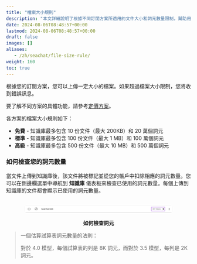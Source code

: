 ```yaml
---
title: "檔案大小規則"
description: "本文詳細說明了根據不同訂閱方案所適用的文件大小和詞元數量限制，幫助用戶了解各方案的具體規則。根據不同的訂閱方案，文件大小和詞元數量皆有不同的限制規則。"
date: 2024-08-06T08:48:57+00:00
lastmod: 2024-08-06T08:48:57+00:00
draft: false
images: []
aliases:
   - /zh/seachat/file-size-rule/
weight: 160 
toc: true
---
```


根據您的訂閱方案，您可以上傳一定大小的檔案。如果超過檔案大小限制，您將收到錯誤訊息。

要了解不同方案的具體功能，請參考[定價方案](https://wiki.seasalt.ai/seachat/seachat-payments/pricing-plans/)。

各方案的檔案大小規則如下：

- **免費** - 知識庫最多包含 10 份文件（最大 200KB）和 20 萬個詞元
- **標準** - 知識庫最多包含 100 份文件（最大 1 MB）和 100 萬個詞元
- **高級** - 知識庫最多包含 500 份文件（最大 10 MB）和 500 萬個詞元


### 如何檢查您的詞元數量

當文件上傳到知識庫後，該文件將被標記並從您的帳戶中扣除相應的詞元數量。您可以在側邊欄選單中導航到 **知識庫** 儀表板來檢查已使用的詞元數量。每個上傳到知識庫的文件都會顯示已使用的詞元數量。

<br/>
<center>
<a style="border-radius: 0.4rem; cursor: zoom-in;" href="/images/seachat/zh/pricing-plans/check-tokens.png" target="_blank">
<img width="80%" style="border-radius: 0.4rem" src="/images/seachat/zh/pricing-plans/check-tokens.png" alt="">
</a>

**如何檢查詞元**
</center>

> 一個估算試算表詞元數量的法則：
>
> 對於 4.0 模型，每個試算表的列是 8K 詞元，而對於 3.5 模型，每列是 2K 詞元。